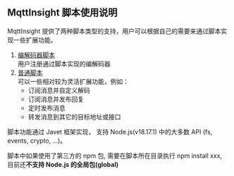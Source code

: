 MqttInsight 脚本使用说明
--
MqttInsight 提供了两种脚本类型的支持，用户可以根据自己的需要来通过脚本实现一些扩展功能。

1. [编解码器脚本](CodecScript.md)  
   用户注册通过脚本实现的编解码器
2. [普通脚本](NormalScript.md)  
   可以一些相对较为灵活扩展功能，例如：
    - 订阅消息并自定义解码
    - 订阅消息并发布回复
    - 定时发布消息
    - 转发消息到其它的目标地址或接口

脚本功能通过 Javet 框架实现， 支持 Node.js(v18.17.1) 中的大多数 API (fs, events, crypto, ...)。

脚本中如果使用了第三方的 npm 包, 需要在脚本所在目录执行 npm install xxx, 目前还**不支持 Node.js 的全局包(global)**

